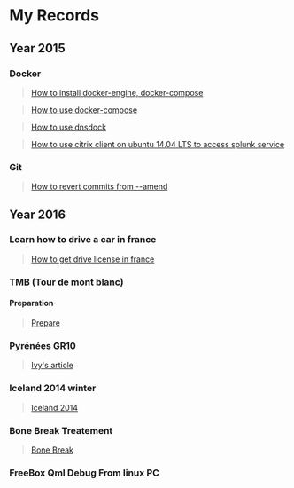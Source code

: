 # My Records

## Year 2015

### Docker

> [How to install docker-engine, docker-compose](#!/record/2015_11_25_11_35.md)

> [How to use docker-compose](#!/record/2015_11_25_13_59.md)

> [How to use dnsdock](#!/record/2015_11_26_12_38.md)

> [How to use citrix client on ubuntu 14.04 LTS to access splunk service](#!/record/2015_12_03_15_56.md)

### Git

> [How to revert commits from --amend](#!/record/2015_12_11_17_37.md)

## Year 2016

### Learn how to drive a car in france

> [How to get drive license in france](#!/record/2016_05_02_23_25.md)

### TMB (Tour de mont blanc)

#### Preparation

> [Prepare](#!/record/2016_04_30_15_03.md)

### Pyrénées GR10

> [Ivy's article](#!/record/2016_05_22_12_00.md)

### Iceland 2014 winter

> [Iceland 2014](#!/record/2016_06_27_21_08.md)

### Bone Break Treatement

> [Bone Break](#!/record/2016_07_11_12_30.md)

### FreeBox Qml Debug From linux PC

> [](#!/record/2016_09_21_12_21.md)
